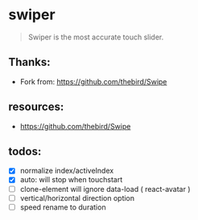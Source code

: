 # swiper
> Swiper is the most accurate touch slider.

## Thanks:
+ Fork from: https://github.com/thebird/Swipe


## resources:
+ https://github.com/thebird/Swipe


## todos:
- [x] normalize index/activeIndex
- [x] auto: will stop when touchstart
- [ ] clone-element will ignore data-load ( react-avatar )
- [ ] vertical/horizontal direction option
- [ ] speed rename to duration
